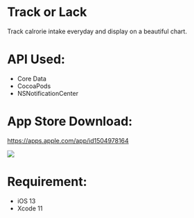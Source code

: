 # Track or Lack
Track calrorie intake everyday and display on a beautiful chart.

# API Used: 
- Core Data 
- CocoaPods
- NSNotificationCenter

# App Store Download:
https://apps.apple.com/app/id1504978164

 ![](Track.gif)

# Requirement:
- iOS 13
- Xcode 11
